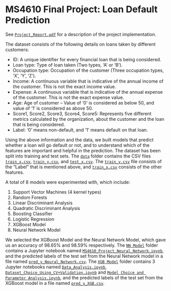 # MS4610 Final Project: Loan Default Prediction

See [`Project_Report.pdf`](Project_Report.pdf) for a description of the project implementation.

The dataset consists of the following details on loans taken by different customers:

* ID: A unique identifier for every financial loan that is being considered.
* Loan type: Type of loan taken (Two types, ‘A’ or ‘B’).
* Occupation type: Occupation of the customer (Three occupation types, ‘X’, ‘Y’, ‘Z’).
* Income: A continuous variable that is indicative of the annual income of the customer. This is not the exact income value.
* Expense: A continuous variable that is indicative of the annual expense of the customer. This is not the exact expense value.
* Age: Age of customer – Value of ‘0’ is considered as below 50, and value of ‘1’ is considered as above 50.
* Score1, Score2, Score3, Score4, Score5: Represents five different metrics calculated by the organization, about the customer and the loan that is being considered.
* Label: ‘0’ means non-default, and ‘1’ means default on that loan.

Using the above information and the data, we built models that predict whether a loan will go default or not, and to understand which of the features are important and helpful in the prediction. The dataset has been split into training and test sets. The [`data`](data) folder contains the CSV files [`train_x.csv`](https://github.com/abhyudit309/LoanDefaultPrediction/blob/main/data/train_x.csv), [`train_y.csv`](https://github.com/abhyudit309/LoanDefaultPrediction/blob/main/data/train_y.csv), and [`test_x.csv`](https://github.com/abhyudit309/LoanDefaultPrediction/blob/main/data/test_x.csv). The [`train_y.csv`](https://github.com/abhyudit309/LoanDefaultPrediction/blob/main/data/train_y.csv) file consists of the “Label” that is mentioned above, and [`train_x.csv`](https://github.com/abhyudit309/LoanDefaultPrediction/blob/main/data/train_x.csv) consists of the other features. 

A total of 8 models were experimented with, which include:
1. Support Vector Machines (4 kernel types)
2. Random Forests
3. Linear Discriminant Analysis
4. Quadratic Discriminant Analysis
5. Boosting Classifier
6. Logistic Regression
7. XGBoost Model
8. Neural Network Model

We selected the XGBoost Model and the Neural Network Model, which gave us an accuracy of 98.65% and 98.59% respectively. The [`NN Model`](https://github.com/abhyudit309/LoanDefaultPrediction/tree/main/NN%20Model) folder contains a Jupyter notebook named [`MS4610_Project_Neural_Network.ipynb`](https://github.com/abhyudit309/LoanDefaultPrediction/blob/main/NN%20Model/MS4610_Project_Neural_Network.ipynb), and the predicted labels of the test set from the Neural Network model in a file named [`pred_y_Neural_Network.csv`](https://github.com/abhyudit309/LoanDefaultPrediction/blob/main/NN%20Model/pred_y_Neural_Network.csv). The [`XGB Model`](https://github.com/abhyudit309/LoanDefaultPrediction/tree/main/XGB%20Model) folder contains 3 Jupyter notebooks named [`Data_Analysis.ipynb`](https://github.com/abhyudit309/LoanDefaultPrediction/blob/main/XGB%20Model/Data_Analysis.ipynb), [`Dataset_Choice_Using_CV+Validation.ipynb`](https://github.com/abhyudit309/LoanDefaultPrediction/blob/main/XGB%20Model/Dataset_Choice_Using_CV%2BValidation.ipynb) and [`Model Choice and Parameter Analysis.ipynb`](https://github.com/abhyudit309/LoanDefaultPrediction/blob/main/XGB%20Model/Model%20Choice%20and%20Parameter%20Analysis.ipynb), and the predicted labels of the test set from the XGBoost model in a file named [`pred_y_XGB.csv`](https://github.com/abhyudit309/LoanDefaultPrediction/blob/main/XGB%20Model/pred_y_XGB.csv).
